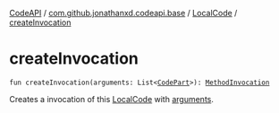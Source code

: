 [CodeAPI](../../index.md) / [com.github.jonathanxd.codeapi.base](../index.md) / [LocalCode](index.md) / [createInvocation](.)

# createInvocation

`fun createInvocation(arguments: List<`[`CodePart`](../../com.github.jonathanxd.codeapi/-code-part/index.md)`>): `[`MethodInvocation`](../-method-invocation/index.md)

Creates a invocation of this [LocalCode](index.md) with [arguments](create-invocation.md#com.github.jonathanxd.codeapi.base.LocalCode$createInvocation(kotlin.collections.List((com.github.jonathanxd.codeapi.CodePart)))/arguments).

